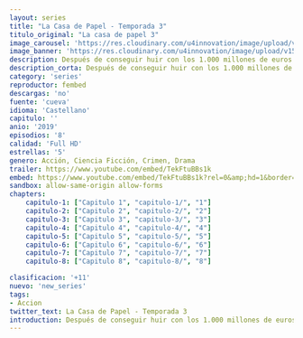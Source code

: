```yaml
---
layout: series
title: "La Casa de Papel - Temporada 3"
titulo_original: "La casa de papel 3"
image_carousel: 'https://res.cloudinary.com/u4innovation/image/upload/v1563567323/casaposter-min_wkivul.jpg'
image_banner: 'https://res.cloudinary.com/u4innovation/image/upload/v1563567323/casa3-banner-min_yqqryd.jpg'
description: Después de conseguir huir con los 1.000 millones de euros de la Fábrica Nacional de Moneda y Timbre, el Profesor recibe una llamada, uno de los miembros de la banda ha sido capturado. La única manera de rescatarlo, y de proteger el paradero secreto de los demás, es volver a reunirlos a todos para llevar a cabo un nuevo atraco, el atraco más grande jamás pensado
description_corta: Después de conseguir huir con los 1.000 millones de euros de la Fábrica Nacional de Moneda y Timbre, el Profesor recibe una llamada, uno de los miembros de la banda ha sido capturado. La única manera de...
category: 'series'
reproductor: fembed
descargas: 'no'
fuente: 'cueva'
idioma: 'Castellano'
capitulo: ''
anio: '2019'
episodios: '8'
calidad: 'Full HD'
estrellas: '5'
genero: Acción, Ciencia Ficción, Crimen, Drama
trailer: https://www.youtube.com/embed/TekFtuBBs1k
embed: https://www.youtube.com/embed/TekFtuBBs1k?rel=0&amp;hd=1&border=0&wmode=opaque&enablejsapi=1&modestbranding=1&controls=1&showinfo=1
sandbox: allow-same-origin allow-forms 
chapters:
    capitulo-1: ["Capitulo 1", "capitulo-1/", "1"]
    capitulo-2: ["Capitulo 2", "capitulo-2/", "2"]
    capitulo-3: ["Capitulo 3", "capitulo-3/", "3"]
    capitulo-4: ["Capitulo 4", "capitulo-4/", "4"]
    capitulo-5: ["Capitulo 5", "capitulo-5/", "5"]
    capitulo-6: ["Capitulo 6", "capitulo-6/", "6"]
    capitulo-7: ["Capitulo 7", "capitulo-7/", "7"]
    capitulo-8: ["Capitulo 8", "capitulo-8/", "8"]

clasificacion: '+11'
nuevo: 'new_series'
tags:
- Accion
twitter_text: La Casa de Papel - Temporada 3
introduction: Después de conseguir huir con los 1.000 millones de euros de la Fábrica Nacional de Moneda y Timbre, el Profesor recibe una llamada, uno de los miembros de la banda ha sido capturado. La única manera de...
---
```













